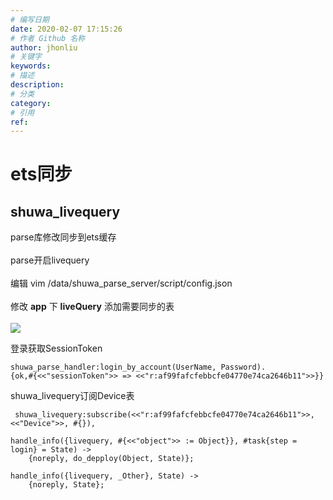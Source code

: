 ```yaml
---
# 编写日期
date: 2020-02-07 17:15:26
# 作者 Github 名称
author: jhonliu
# 关键字
keywords:
# 描述
description:
# 分类
category: 
# 引用
ref:
---
```


# ets同步

## shuwa_livequery
parse库修改同步到ets缓存 <br/>	
parse开启livequery<br/>	
编辑
vim /data/shuwa_parse_server/script/config.json <br/>	
修改 **app** 下 **liveQuery** 添加需要同步的表 <br/>	
![](http://dgiot-1253666439.cos.ap-shanghai-fsi.myqcloud.com/shuwa_tech/zh/blog/study/parse/livequery_config.png)

登录获取SessionToken
```
shuwa_parse_handler:login_by_account(UserName, Password).
{ok,#{<<"sessionToken">> => <<"r:af99fafcfebbcfe04770e74ca2646b11">>}}
```
shuwa_livequery订阅Device表
```
 shuwa_livequery:subscribe(<<"r:af99fafcfebbcfe04770e74ca2646b11">>, <<"Device">>, #{}),
```

```
handle_info({livequery, #{<<"object">> := Object}}, #task{step = login} = State) ->
    {noreply, do_depploy(Object, State)};

handle_info({livequery, _Other}, State) ->
    {noreply, State};
```
